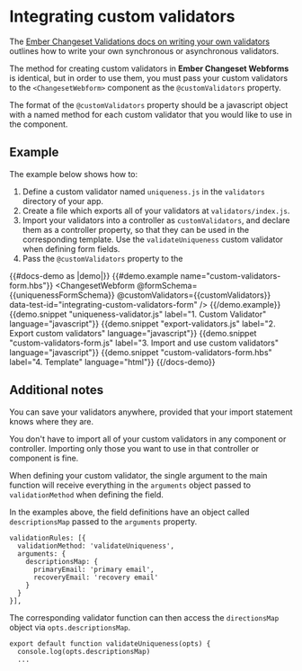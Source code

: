 # Integrating custom validators

The [Ember Changeset Validations docs on writing your own validators](https://github.com/poteto/ember-changeset-validations#writing-your-own-validators) outlines how to write your own synchronous or asynchronous validators.

The method for creating custom validators in **Ember Changeset Webforms** is identical, but in order to use them, you must pass your custom validators to the `<ChangesetWebform>` component as the `@customValidators` property.

The format of the `@customValidators` property should be a javascript object with a named method for each custom validator that you would like to use in the component.

## Example

The example below shows how to:

1. Define a custom validator named `uniqueness.js` in the `validators` directory of your app.
2. Create a file which exports all of your validators at `validators/index.js`.
3. Import your validators into a controller as `customValidators`, and declare them as a controller property, so that they can be used in the corresponding template. Use the `validateUniqueness` custom validator when defining form fields.
4. Pass the `@customValidators` property to the 

{{#docs-demo as |demo|}}
  {{#demo.example name="custom-validators-form.hbs"}}
    <ChangesetWebform 
      @formSchema={{uniquenessFormSchema}} 
      @customValidators={{customValidators}} 
      data-test-id="integrating-custom-validators-form"
     />
  {{/demo.example}}
  {{demo.snippet "uniqueness-validator.js" label="1. Custom Validator" language="javascript"}}
  {{demo.snippet "export-validators.js" label="2. Export custom validators" language="javascript"}}
  {{demo.snippet "custom-validators-form.js" label="3. Import and use custom validators" language="javascript"}}
  {{demo.snippet "custom-validators-form.hbs" label="4. Template" language="html"}}
{{/docs-demo}}

## Additional notes

You can save your validators anywhere, provided that your import statement knows where they are.

You don't have to import all of your custom validators in any component or controller. Importing only those you want to use in that controller or component is fine.

When defining your custom validator, the single argument to the main function will receive everything in the `arguments` object passed to `validationMethod` when defining the field.

In the examples above, the field definitions have an object called `descriptionsMap` passed to the `arguments` property.

```
validationRules: [{
  validationMethod: 'validateUniqueness',
  arguments: {
    descriptionsMap: {
      primaryEmail: 'primary email',
      recoveryEmail: 'recovery email' 
    }
  }
}],
```
The corresponding validator function can then access the `directionsMap` object via `opts.descriptionsMap`.

```
export default function validateUniqueness(opts) {
  console.log(opts.descriptionsMap)
  ...
```